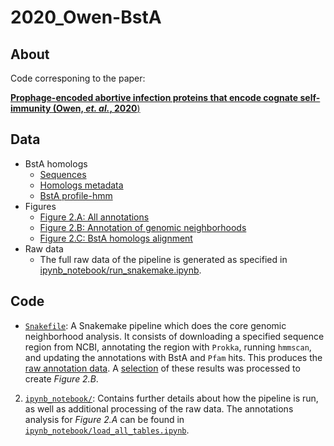 # 2020_Owen-BstA

## About
Code corresponing to the paper:

[**Prophage-encoded abortive infection proteins that encode cognate self-immunity (Owen, *et. al.*, 2020**)]()

## Data
- BstA homologs
  - [Sequences](https://github.com/baymlab/2020_Owen-BstA/blob/master/data/BstAhomologs/bsta_homologs.faa)
  - [Homologs metadata](https://github.com/baymlab/2020_Owen-BstA/blob/master/data/BstAhomologs/bsta_homologs.tsv)
  - [BstA profile-hmm](https://github.com/baymlab/2020_Owen-BstA/blob/master/data/BstAhomologs/bsta.hmm)
- Figures
  - [Figure 2.A: All annotations](https://github.com/baymlab/2020_Owen-BstA/blob/master/data/Figures/2A/annotation_counts.tsv)
  - [Figure 2.B: Annotation of genomic neighborhoods](https://github.com/baymlab/2020_Owen-BstA/tree/master/data/Figures/2B)
  - [Figure 2.C: BstA homologs alignment](https://github.com/baymlab/2020_Owen-BstA/blob/master/data/Figures/2C/bsta_alignment.afa)
- Raw data
  - The full raw data of the pipeline is generated as specified in [ipynb_notebook/run_snakemake.ipynb](ipynb_notebook/run_snakemake.ipynb).

## Code
- [`Snakefile`](https://github.com/baymlab/2020_Owen-BstA/blob/master/Snakefile): A Snakemake pipeline which does the core genomic neighborhood analysis. It consists of downloading a specified sequence region from NCBI, annotating the region with `Prokka`, running `hmmscan`, and updating the annotations with BstA and `Pfam` hits. This produces the [raw annotation data](ipynb_notebook/run_snakemake.ipynb). A [selection](https://github.com/baymlab/2020_Owen-BstA/blob/master/data/Figures/2B/selected_genomic_neighborhoods.tsv) of these results was processed to create *Figure 2.B*.
2. [`ipynb_notebook/`](https://github.com/baymlab/2020_Owen-BstA/tree/601ce14f9d81d701d49e474615e261b4d5f28230/ipynb_notebook): Contains further details about how the pipeline is run, as well as additional processing of the raw data. The annotations analysis for *Figure 2.A* can be found in [`ipynb_notebook/load_all_tables.ipynb`](https://github.com/baymlab/2020_Owen-BstA/blob/601ce14f9d81d701d49e474615e261b4d5f28230/ipynb_notebook/load_all_tables.ipynb).
